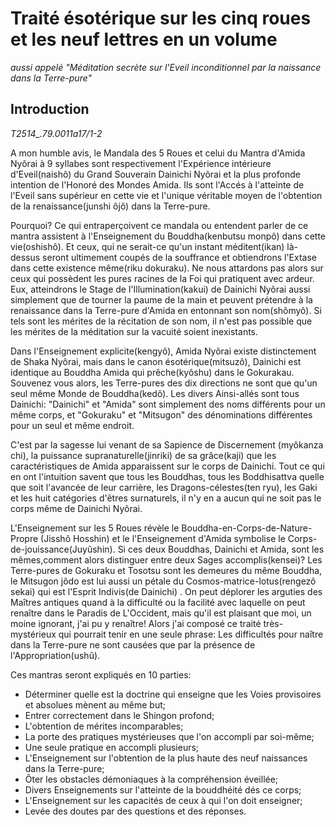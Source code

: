 # Traité ésotérique sur les cinq roues et les neuf lettres en un volume
*aussi appelé "Méditation secrète sur l'Eveil inconditionnel par la naissance dans la Terre-pure"* 

## Introduction
*T2514_.79.0011a17/1-2*

A mon humble avis, le Mandala des 5 Roues et celui du Mantra d'Amida Nyôrai à 9 syllabes sont respectivement l'Expérience intérieure d'Eveil(naishô) du Grand Souverain Dainichi Nyôrai et la plus profonde intention de l'Honoré des Mondes Amida. Ils sont l'Accés à l'atteinte de l'Eveil sans supérieur en cette vie et l'unique véritable moyen de l'obtention de la renaissance(junshi ôjô) dans la Terre-pure.

Pourquoi? Ce qui entraperçoivent ce mandala ou entendent parler de ce mantra assistent à l'Enseignement du Bouddha(kenbutsu monpô) dans cette vie(oshishô). Et ceux, qui ne serait-ce qu'un instant méditent(ikan) là-dessus seront ultimement coupés de la souffrance et obtiendrons l'Extase dans cette existence même(riku dokuraku). Ne nous attardons pas alors sur ceux qui possèdent les pures racines de la Foi qui pratiquent avec ardeur. Eux, atteindrons le Stage de l'Illumination(kakui) de Dainichi Nyôrai aussi simplement que de tourner la paume de la main et peuvent prétendre à la renaissance dans la Terre-pure d'Amida en entonnant son nom(shômyô). Si tels sont les mérites de la récitation de son nom, il n'est pas possible que les mérites de la méditation sur la vacuité soient inexistants.

Dans l'Enseignement explicite(kengyô), Amida Nyôrai existe distinctement de Shaka Nyôrai, mais dans le canon ésotérique(mitsuzô), Dainichi est identique au Bouddha Amida qui prêche(kyôshu) dans le Gokurakau.
Souvenez vous alors, les Terre-pures des dix directions ne sont que qu'un seul même Monde de Bouddha(kedô). Les divers Ainsi-allés sont tous Dainichi: "Dainichi" et "Amida" sont simplement des noms différents pour un même corps, et "Gokuraku" et "Mitsugon" des dénominations différentes pour un seul et même endroit.

C'est par la sagesse lui venant de sa Sapience de Discernement (myôkanza chi), la puissance supranaturelle(jinriki) de sa grâce(kaji) que les caractéristiques de Amida apparaissent sur le corps de Dainichi. Tout ce qui en ont l'intuition savent que tous les Bouddhas, tous les Boddhisattva quelle que soit l'avancée de leur carrière, les Dragons-célestes(ten ryu), les Gaki et les huit catégories d'êtres surnaturels, il n'y en a aucun qui ne soit pas le corps même de Dainichi Nyôrai.

L'Enseignement sur les 5 Roues révèle le Bouddha-en-Corps-de-Nature-Propre (Jisshô Hosshin)  et le l'Enseignement d'Amida symbolise le Corps-de-jouissance(Juyûshin). Si ces deux Bouddhas, Dainichi et Amida, sont les mêmes,comment alors distinguer entre deux Sages accomplis(kensei)?
Les Terre-pures de Gokuraku et Tosotsu sont les demeures du même Bouddha, le Mitsugon jôdo est lui aussi un pétale du Cosmos-matrice-lotus(rengezô sekai) qui est  l'Esprit Indivis(de Dainichi) .
On peut déplorer les arguties des Maîtres antiques quand à la difficulté ou la facilité avec laquelle on peut renaître dans le Paradis de L'Occident, mais qu'il est plaisant que moi, un moine ignorant, j'ai pu y renaître! Alors j'ai composé ce traité très-mystérieux qui pourrait tenir en une seule phrase: Les difficultés pour naître dans la Terre-pure ne sont causées que par la présence de l'Appropriation(ushû).


Ces mantras seront expliqués en 10 parties:
-	Déterminer quelle est la doctrine qui enseigne que les Voies provisoires et absolues mènent au même but;
-	 Entrer correctement dans le Shingon profond;
-	 L'obtention de mérites incomparables;
-	 La porte des pratiques mystérieuses que l'on accompli par soi-même;
-	 Une seule pratique en accompli plusieurs;
-	 L'Enseignement sur l'obtention de la plus haute des neuf naissances dans la Terre-pure;
-	 Ôter les obstacles démoniaques à la compréhension éveillée;
-	 Divers Enseignements sur l'atteinte de la bouddhéité dés ce corps;
-	 L'Enseignement sur les capacités de ceux à qui l'on doit enseigner;
-	 Levée des doutes par des questions et des réponses.
